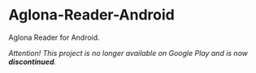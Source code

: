 Aglona-Reader-Android
=====================

Aglona Reader for Android.

*Attention! This project is no longer available on Google Play and is now __discontinued__.*
